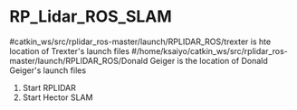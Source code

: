 # RP_Lidar_ROS_SLAM
#catkin_ws/src/rplidar_ros-master/launch/RPLIDAR_ROS/trexter is hte location of Trexter's launch files
#/home/ksaiyo/catkin_ws/src/rplidar_ros-master/launch/RPLIDAR_ROS/Donald Geiger is the location of Donald Geiger's launch files
<br>
1) Start RPLIDAR
2) Start Hector SLAM
